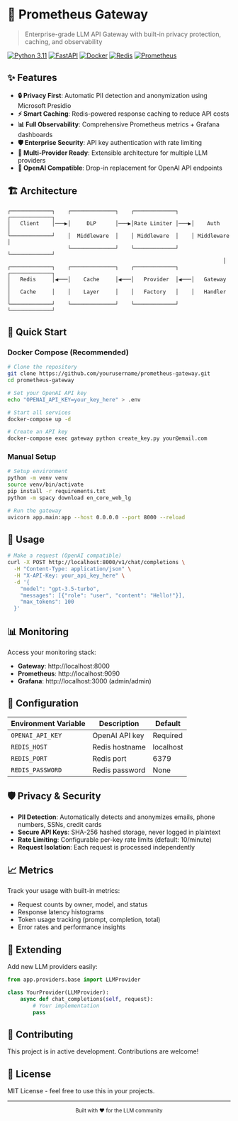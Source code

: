 # 🚀 Prometheus Gateway

> Enterprise-grade LLM API Gateway with built-in privacy protection, caching, and observability

[![Python 3.11](https://img.shields.io/badge/python-3.11-blue.svg)](https://python.org)
[![FastAPI](https://img.shields.io/badge/FastAPI-005571?logo=fastapi)](https://fastapi.tiangolo.com)
[![Docker](https://img.shields.io/badge/docker-%230db7ed.svg?logo=docker&logoColor=white)](https://docker.com)
[![Redis](https://img.shields.io/badge/redis-%23DD0031.svg?logo=redis&logoColor=white)](https://redis.io)
[![Prometheus](https://img.shields.io/badge/Prometheus-E6522C?logo=Prometheus&logoColor=white)](https://prometheus.io)

## ✨ Features

- **🔒 Privacy First**: Automatic PII detection and anonymization using Microsoft Presidio
- **⚡ Smart Caching**: Redis-powered response caching to reduce API costs
- **📊 Full Observability**: Comprehensive Prometheus metrics + Grafana dashboards
- **🛡️ Enterprise Security**: API key authentication with rate limiting
- **🔌 Multi-Provider Ready**: Extensible architecture for multiple LLM providers
- **🚀 OpenAI Compatible**: Drop-in replacement for OpenAI API endpoints

## 🏗️ Architecture

```
┌─────────────┐    ┌──────────────┐    ┌─────────────┐    ┌─────────────┐
│   Client    │───▶│     DLP      │───▶│Rate Limiter │───▶│    Auth     │
└─────────────┘    │  Middleware  │    │ Middleware  │    │ Middleware  │
                   └──────────────┘    └─────────────┘    └─────────────┘
                                                                    │
┌─────────────┐    ┌──────────────┐    ┌─────────────┐    ┌─────────────┐
│   Redis     │◀───│    Cache     │◀───│   Provider  │◀───│   Gateway   │
│   Cache     │    │    Layer     │    │   Factory   │    │   Handler   │
└─────────────┘    └──────────────┘    └─────────────┘    └─────────────┘
```

## 🚀 Quick Start

### Docker Compose (Recommended)

```bash
# Clone the repository
git clone https://github.com/yourusername/prometheus-gateway.git
cd prometheus-gateway

# Set your OpenAI API key
echo "OPENAI_API_KEY=your_key_here" > .env

# Start all services
docker-compose up -d

# Create an API key
docker-compose exec gateway python create_key.py your@email.com
```

### Manual Setup

```bash
# Setup environment
python -m venv venv
source venv/bin/activate
pip install -r requirements.txt
python -m spacy download en_core_web_lg

# Run the gateway
uvicorn app.main:app --host 0.0.0.0 --port 8000 --reload
```

## 🎯 Usage

```bash
# Make a request (OpenAI compatible)
curl -X POST http://localhost:8000/v1/chat/completions \
  -H "Content-Type: application/json" \
  -H "X-API-Key: your_api_key_here" \
  -d '{
    "model": "gpt-3.5-turbo",
    "messages": [{"role": "user", "content": "Hello!"}],
    "max_tokens": 100
  }'
```

## 📊 Monitoring

Access your monitoring stack:

- **Gateway**: http://localhost:8000
- **Prometheus**: http://localhost:9090
- **Grafana**: http://localhost:3000 (admin/admin)

## 🔧 Configuration

| Environment Variable | Description | Default |
|---------------------|-------------|---------|
| `OPENAI_API_KEY` | OpenAI API key | Required |
| `REDIS_HOST` | Redis hostname | localhost |
| `REDIS_PORT` | Redis port | 6379 |
| `REDIS_PASSWORD` | Redis password | None |

## 🛡️ Privacy & Security

- **PII Detection**: Automatically detects and anonymizes emails, phone numbers, SSNs, credit cards
- **Secure API Keys**: SHA-256 hashed storage, never logged in plaintext
- **Rate Limiting**: Configurable per-key rate limits (default: 10/minute)
- **Request Isolation**: Each request is processed independently

## 📈 Metrics

Track your usage with built-in metrics:

- Request counts by owner, model, and status
- Response latency histograms
- Token usage tracking (prompt, completion, total)
- Error rates and performance insights

## 🔌 Extending

Add new LLM providers easily:

```python
from app.providers.base import LLMProvider

class YourProvider(LLMProvider):
    async def chat_completions(self, request):
        # Your implementation
        pass
```

## 🤝 Contributing

This project is in active development. Contributions are welcome!

## 📄 License

MIT License - feel free to use this in your projects.

---

<div align="center">
  <sub>Built with ❤️ for the LLM community</sub>
</div>